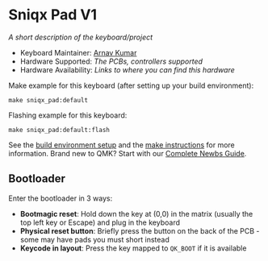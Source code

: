 # Sniqx Pad V1

<!-- ![sniqx_pad](imgur.com image replace me!) -->

*A short description of the keyboard/project*

* Keyboard Maintainer: [Arnav Kumar](https://github.com/arnav-kr)
* Hardware Supported: *The PCBs, controllers supported*
* Hardware Availability: *Links to where you can find this hardware*

Make example for this keyboard (after setting up your build environment):

    make sniqx_pad:default

Flashing example for this keyboard:

    make sniqx_pad:default:flash

See the [build environment setup](https://docs.qmk.fm/#/getting_started_build_tools) and the [make instructions](https://docs.qmk.fm/#/getting_started_make_guide) for more information. Brand new to QMK? Start with our [Complete Newbs Guide](https://docs.qmk.fm/#/newbs).

## Bootloader

Enter the bootloader in 3 ways:

* **Bootmagic reset**: Hold down the key at (0,0) in the matrix (usually the top left key or Escape) and plug in the keyboard
* **Physical reset button**: Briefly press the button on the back of the PCB - some may have pads you must short instead
* **Keycode in layout**: Press the key mapped to `QK_BOOT` if it is available
